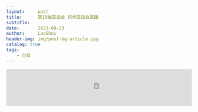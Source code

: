 ```yaml
---
layout:     post
title:      第19届亚运会_杭州亚运会直播
subtitle:   
date:       2023-09-23
author:     LaoShui
header-img: img/post-bg-article.jpg
catalog: true
tags:
    - 分享
---
```

<iframe width="100%" height="100"  frameborder="0" scrolling="no" src="https://liveshare.huya.com/iframe/yayunhui"></iframe>
